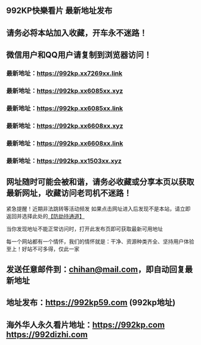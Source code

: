 ## **992KP快樂看片 最新地址发布**
## 请务必将本站加入收藏，开车永不迷路！
## 微信用户和QQ用户请复制到浏览器访问！
### 最新地址：https://992kp.xx7269xx.link

### 最新地址：https://992kp.xx6085xx.xyz

### 最新地址：https://992kp.xx6085xx.link

### 最新地址：https://992kp.xx6608xx.xyz

### 最新地址：https://992kp.xx6608xx.link

### 最新地址：https://992kp.xx1503xx.xyz


## 网址随时可能会被和谐，请务必收藏或分享本页以获取最新网址，收藏访问老司机不迷路！

紧急提醒！近期非法跳转等活动频发
如果点击网址进入后发现不是本站，请立即返回并选择此处的[【防劫持通道】](https://23.224.130.222:7583)

当你发现地址不能正常访问时，打开此发布页即可获取最新可用地址

每一个网站都有一个情怀，我们的情怀就是：干净、资源种类齐全、坚持用户体验至上！好站不可多得，仅此一家

## 发送任意邮件到：chihan@mail.com，即自动回复最新地址
## 地址发布：https://992kp59.com  (992kp地址)
## 海外华人永久看片地址：https://992kp.com  https://992dizhi.com
